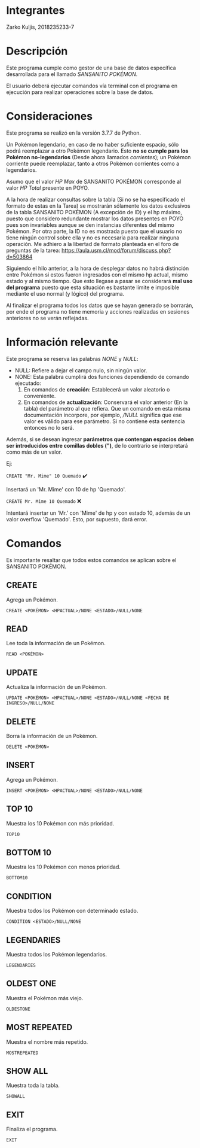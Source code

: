 # Integrantes
Zarko Kuljis, 2018235233-7
# Descripción
Este programa cumple como gestor de una base de datos específica desarrollada para el llamado *SANSANITO POKÉMON*.

El usuario deberá ejecutar comandos vía terminal con el programa en ejecución para realizar operaciones sobre la base de datos.
# Consideraciones
Este programa se realizó en la versión 3.7.7 de Python.

Un Pokémon legendario, en caso de no haber suficiente espacio, sólo podrá reemplazar a otro Pokémon legendario. Esto **no se cumple para los Pokémon no-legendarios** (Desde ahora llamados *corrientes*); un Pokémon corriente puede reemplazar, tanto a otros Pokémon corrientes como a legendarios.

Asumo que el valor *HP Max* de SANSANITO POKÉMON corresponde al valor *HP Total* presente en POYO.

A la hora de realizar consultas sobre la tabla (Si no se ha especificado el formato de estas en la Tarea) se mostrarán sólamente los datos exclusivos de la tabla SANSANITO POKÉMON (A excepción de ID) y el hp máximo, puesto que considero redundante mostrar los datos presentes en POYO pues son invariables aunque se den instancias diferentes del mismo Pokémon.
Por otra parte, la ID no es mostrada puesto que el usuario no tiene ningún control sobre ella y no es necesaria para realizar ninguna operación.
Me adhiero a la libertad de formato planteada en el foro de preguntas de la tarea: https://aula.usm.cl/mod/forum/discuss.php?d=503864

Siguiendo el hilo anterior, a la hora de desplegar datos no habrá distinción entre Pokémon si estos fueron ingresados con el mismo hp actual, mismo estado y al mismo tiempo. Que esto llegase a pasar se considerará **mal uso del programa** puesto que esta situación es bastante límite e imposible mediante el uso normal (y lógico) del programa.

Al finalizar el programa todos los datos que se hayan generado se borrarán, por ende el programa no tiene memoria y acciones realizadas en sesiones anteriores no se verán reflejadas.
# Información relevante
Este programa se reserva las palabras *NONE* y *NULL*:
* NULL: Refiere a dejar el campo nulo, sin ningún valor.
* NONE: Esta palabra cumplirá dos funciones dependiendo de comando ejecutado:
    1. En comandos de **creación**: Establecerá un valor aleatorio o conveniente.
    2. En comandos de **actualización**: Conservará el valor anterior (En la tabla) del parámetro al que refiera.
Que un comando en esta misma documentación incorpore, por ejemplo, */NULL* significa que ese valor es válido para ese parámetro. Si no contiene esta sentencia entonces no lo será.

Además, si se desean ingresar **parámetros que contengan espacios deben ser introducidos entre comillas dobles (")**, de lo contrario se interpretará como más de un valor.

Ej:

`CREATE "Mr. Mime" 10 Quemado` :heavy_check_mark:

Insertará un 'Mr. Mime' con 10 de hp 'Quemado'.

`CREATE Mr. Mime 10 Quemado` :x:

Intentará insertar un 'Mr.' con 'Mime' de hp y con estado 10, además de un valor overflow 'Quemado'. Esto, por supuesto, dará error.
# Comandos
Es importante resaltar que todos estos comandos se aplican sobre el SANSANITO POKÉMON.
## CREATE
Agrega un Pokémon.

`CREATE <POKÉMON> <HPACTUAL>/NONE <ESTADO>/NULL/NONE`

## READ
Lee toda la información de un Pokémon.

`READ <POKÉMON>`

## UPDATE
Actualiza la información de un Pokémon.

`UPDATE <POKÉMON> <HPACTUAL>/NONE <ESTADO>/NULL/NONE <FECHA DE INGRESO>/NULL/NONE`

## DELETE
Borra la información de un Pokémon.

`DELETE <POKÉMON>`

## INSERT
Agrega un Pokémon.

`INSERT <POKÉMON> <HPACTUAL>/NONE <ESTADO>/NULL/NONE`

## TOP 10
Muestra los 10 Pokémon con más prioridad.

`TOP10`

## BOTTOM 10
Muestra los 10 Pokémon con menos prioridad.

`BOTTOM10`

## CONDITION
Muestra todos los Pokémon con determinado estado.

`CONDITION <ESTADO>/NULL/NONE`

## LEGENDARIES
Muestra todos los Pokémon legendarios.

`LEGENDARIES`

## OLDEST ONE
Muestra el Pokémon más viejo.

`OLDESTONE`

## MOST REPEATED
Muestra el nombre más repetido.

`MOSTREPEATED`

## SHOW ALL
Muestra toda la tabla.

`SHOWALL`

## EXIT
Finaliza el programa.

`EXIT`